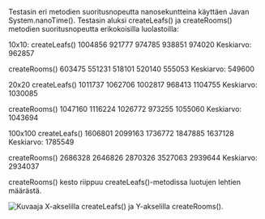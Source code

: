 Testasin eri metodien suoritusnopeutta nanosekuntteina käyttäen Javan System.nanoTime(). Testasin aluksi createLeafs() ja createRooms() metodien suoritusnopeutta erikokoisilla luolastoilla:

10x10:
createLeafs()
1004856
921777
974785
938851
974020
Keskiarvo: 962857

createRooms()
603475
551231
518101
520140
555053
Keskiarvo: 549600


20x20
createLeafs()
1011737
1062706
1002817
968413
1104755
Keskiarvo: 1030085

createRooms()
1047160
1116224
1026772
973255
1055060
Keskiarvo: 1043694


100x100
createLeafs()
1606801
2099163
1736772
1847885
1637128
Keskiarvo: 1785549


createRooms()
2686328
2646826
2870326
3527063
2939644
Keskiarvo: 2934037

createRooms() kesto riippuu createLeafs()-metodissa luotujen lehtien määrästä.

![Kuvaaja](https://image.prntscr.com/image/RWrZRWgyTwWUfZsqz4udsw.png)
X-akselilla createLeafs() ja Y-akselilla createRooms().
